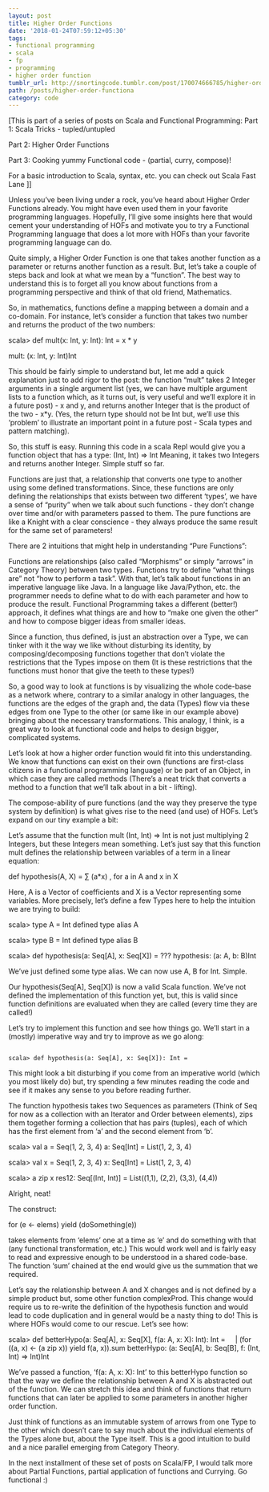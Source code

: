 ```yaml
---
layout: post
title: Higher Order Functions
date: '2018-01-24T07:59:12+05:30'
tags:
- functional programming
- scala
- fp
- programming
- higher order function
tumblr_url: http://snortingcode.tumblr.com/post/170074666785/higher-order-functions
path: /posts/higher-order-functiona
category: code
---
```

[This is part of a series of posts on Scala and Functional Programming:
Part 1: Scala Tricks - tupled/untupled

Part 2: Higher Order Functions

Part 3: Cooking yummy Functional code - (partial, curry, compose)!

For a basic introduction to Scala, syntax, etc. you can check out Scala Fast Lane
]]

Unless you’ve been living under a rock, you’ve heard about Higher Order Functions already. You might have even used them in your favorite programming languages. Hopefully, I’ll give some insights here that would cement your understanding of HOFs and motivate you to try a Functional Programming language that does a lot more with HOFs than your favorite programming language can do.

Quite simply, a Higher Order Function is one that takes another function as a parameter or returns another function as a result. But, let’s take a couple of steps back and look at what we mean by a “function”. The best way to understand this is to forget all you know about functions from a programming perspective and think of that old friend, Mathematics.

So, in mathematics, functions define a mapping between a domain and a co-domain. For instance, let’s consider a function that takes two number and returns the product of the two numbers:

scala> def mult(x: Int, y: Int): Int = x * y

mult: (x: Int, y: Int)Int

This should be fairly simple to understand but, let me add a quick explanation just to add rigor to the post: the function “mult” takes 2 Integer arguments in a single argument list (yes, we can have multiple argument lists to a function which, as it turns out, is very useful and we’ll explore it in a future post) - x and y, and returns another Integer that is the product of the two - x*y. (Yes, the return type should not be Int but, we’ll use this ‘problem’ to illustrate an important point in a future post - Scala types and pattern matching).

So, this stuff is easy. Running this code in a scala Repl would give you a function object that has a type: (Int, Int) => Int
Meaning, it takes two Integers and returns another Integer. Simple stuff so far.

Functions are just that, a relationship that converts one type to another using some defined transformations. Since, these functions are only defining the relationships that exists between two different ‘types’, we have a sense of “purity” when we talk about such functions - they don’t change over time and/or with parameters passed to them. The pure functions are like a Knight with a clear conscience - they always produce the same result for the same set of parameters!

There are 2 intuitions that might help in understanding “Pure Functions”:

Functions are relationships (also called “Morphisms” or simply “arrows” in Category Theory) between two types.
Functions try to define “what things are” not “how to perform a task”.
With that, let’s talk about functions in an imperative language like Java. In a language like Java/Python, etc. the programmer needs to define what to do with each parameter and how to produce the result. Functional Programming takes a different (better!) approach, it defines what things are and how to “make one given the other” and how to compose bigger ideas from smaller ideas.

Since a function, thus defined, is just an abstraction over a Type, we can tinker with it the way we like without disturbing its identity, by composing/decomposing functions together that don’t violate the restrictions that the Types impose on them (It is these restrictions that the functions must honor that give the teeth to these types!)

So, a good way to look at functions is by visualizing the whole code-base as a network where, contrary to a similar analogy in other languages, the functions are the edges of the graph and, the data (Types) flow via these edges from one Type to the other (or same like in our example above) bringing about the necessary transformations. This analogy, I think, is a great way to look at functional code and helps to design bigger, complicated systems.

Let’s look at how a higher order function would fit into this understanding. We know that functions can exist on their own (functions are first-class citizens in a functional programming language) or be part of an Object, in which case they are called methods (There’s a neat trick that converts a method to a function that we’ll talk about in a bit - lifting).

The compose-ability of pure functions (and the way they preserve the type system by definition) is what gives rise to the need (and use) of HOFs. Let’s expand on our tiny example a bit:

Let’s assume that the function mult (Int, Int) => Int is not just multiplying 2 Integers, but these Integers mean something. Let’s just say that this function mult defines the relationship between variables of a term in a linear equation:

def hypothesis(A, X) = ∑ (a*x) , for a in A and x in X

Here, A is a Vector of coefficients and X is a Vector representing some variables. More precisely, let’s define a few Types here to help the intuition we are trying to build:

scala> type A = Int
defined type alias A

scala> type B = Int
defined type alias B

scala> def hypothesis(a: Seq[A], x: Seq[X]) = ???
hypothesis: (a: A, b: B)Int



We’ve just defined some type alias. We can now use A, B for Int. Simple.

Our hypothesis(Seq[A], Seq[X]) is now a valid Scala function. We’ve not defined the implementation of this function yet, but, this is valid since function definitions are evaluated when they are called (every time they are called!)

Let’s try to implement this function and see how things go. We’ll start in a (mostly) imperative way and try to improve as we go along:

```

scala> def hypothesis(a: Seq[A], x: Seq[X]): Int =

```

This might look a bit disturbing if you come from an imperative world (which you most likely do) but, try spending a few minutes reading the code and see if it makes any sense to you before reading further.

The function hypothesis takes two Sequences as parameters (Think of Seq for now as a collection with an Iterator and Order between elements), zips them together forming a collection that has pairs (tuples), each of which has the first element from ‘a’ and the second element from ‘b’.

scala> val a = Seq(1, 2, 3, 4)
a: Seq[Int] = List(1, 2, 3, 4)

scala> val x = Seq(1, 2, 3, 4)
x: Seq[Int] = List(1, 2, 3, 4)

scala> a zip x
res12: Seq[(Int, Int)] = List((1,1), (2,2), (3,3), (4,4))
 

Alright, neat!

The construct:

for (e <- elems) yield (doSomething(e))

takes elements from ‘elems’ one at a time as ‘e’ and do something with that (any functional transformation, etc.) This would work well and is fairly easy to read and expressive enough to be understood in a shared code-base. The function ‘sum’ chained at the end would give us the summation that we required.

Let’s say the relationship between A and X changes and is not defined by a simple product but, some other function complexProd. This change would require us to re-write the definition of the hypothesis function and would lead to code duplication and in general would be a nasty thing to do! This is where HOFs would come to our rescue. Let’s see how:

scala> def betterHypo(a: Seq[A], x: Seq[X], f(a: A, x: X): Int): Int =
     | (for ((a, x) <- (a zip x)) yield f(a, x)).sum
betterHypo: (a: Seq[A], b: Seq[B], f: (Int, Int) => Int)Int


We’ve passed a function, ‘f(a: A, x: X): Int’ to this betterHypo function so that the way we define the relationship between A and X is abstracted out of the function. We can stretch this idea and think of functions that return functions that can later be applied to some parameters in another higher order function.

Just think of functions as an immutable system of arrows from one Type to the other which doesn’t care to say much about the individual elements of the Types alone but, about the Type itself. This is a good intuition to build and a nice parallel emerging from Category Theory.

In the next installment of these set of posts on Scala/FP, I would talk more about Partial Functions, partial application of functions and Currying. Go functional :)
